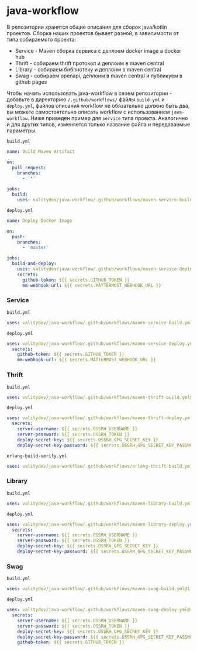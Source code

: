 # java-workflow

В репозитории хранятся общие описания для сборок java/kotlin проектов.
Сборка наших проектов бывает разной, в зависимости от типа собираемого проекта:
 - Service - Maven сборка сервиса с деплоем docker image в docker hub
 - Thrift  - собираем thrift протокол и деплоим в maven central
 - Library - собираем библиотеку и деплоим в maven central
 - Swag    - собираем openapi, деплоим в maven central и публикуем в github pages
 
Чтобы начать использовать java-workflow в своем репозитории - добавьте в директорию `/.github/workflows/` файлы
`build.yml` и `deploy.yml`, файлов описания workflow не обязательно должно быть два, вы можете самостоятельно описать workflow с использованием `java-workflow`.
Ниже приведен пример для `service` типа проекта. Аналогично и для других типов, изменяется только название файла и передаваемые параметры.

`build.yml`
```yaml
name: Build Maven Artifact

on:
  pull_request:
    branches:
      - '*'

jobs:
  build:
    uses: valitydev/java-workflow/.github/workflows/maven-service-build.yml@v1
```
`deploy.yml`
```yaml
name: Deploy Docker Image

on:
  push:
    branches:
      - 'master'

jobs:
  build-and-deploy:
    uses: valitydev/java-workflow/.github/workflows/maven-service-deploy.yml@v1
    secrets:
      github-token: ${{ secrets.GITHUB_TOKEN }}
      mm-webhook-url: ${{ secrets.MATTERMOST_WEBHOOK_URL }}
```

### Service
`build.yml`
```yaml
uses: valitydev/java-workflow/.github/workflows/maven-service-build.yml@v1
```
`deploy.yml`
```yaml
uses: valitydev/java-workflow/.github/workflows/maven-service-deploy.yml@v1
  secrets:
    github-token: ${{ secrets.GITHUB_TOKEN }}
    mm-webhook-url: ${{ secrets.MATTERMOST_WEBHOOK_URL }}
```
### Thrift
`build.yml`
```yaml
uses: valitydev/java-workflow/.github/workflows/maven-thrift-build.yml@v1
```
`deploy.yml`
```yaml
uses: valitydev/java-workflow/.github/workflows/maven-thrift-deploy.yml@v1
  secrets:
    server-username: ${{ secrets.OSSRH_USERNAME }}
    server-password: ${{ secrets.OSSRH_TOKEN }}
    deploy-secret-key: ${{ secrets.OSSRH_GPG_SECRET_KEY }}
    deploy-secret-key-password: ${{ secrets.OSSRH_GPG_SECRET_KEY_PASSWORD }}
```
`erlang-build-verify.yml`
```yaml
uses: valitydev/java-workflow/.github/workflows/erlang-thrift-build.yml@v1
```
### Library
`build.yml`
```yaml
uses: valitydev/java-workflow/.github/workflows/maven-library-build.yml@v1
```
`deploy.yml`
```yaml
uses: valitydev/java-workflow/.github/workflows/maven-library-deploy.yml@v1
  secrets:
    server-username: ${{ secrets.OSSRH_USERNAME }}
    server-password: ${{ secrets.OSSRH_TOKEN }}
    deploy-secret-key: ${{ secrets.OSSRH_GPG_SECRET_KEY }}
    deploy-secret-key-password: ${{ secrets.OSSRH_GPG_SECRET_KEY_PASSWORD }}
```
### Swag
`build.yml`
```yaml
uses: valitydev/java-workflow/.github/workflows/maven-swag-build.yml@1
```
`deploy.yml`
```yaml
uses: valitydev/java-workflow/.github/workflows/maven-swag-deploy.yml@v1
  secrets:
    server-username: ${{ secrets.OSSRH_USERNAME }}
    server-password: ${{ secrets.OSSRH_TOKEN }}
    deploy-secret-key: ${{ secrets.OSSRH_GPG_SECRET_KEY }}
    deploy-secret-key-password: ${{ secrets.OSSRH_GPG_SECRET_KEY_PASSWORD }}
    github-token: ${{ secrets.GITHUB_TOKEN }}
```